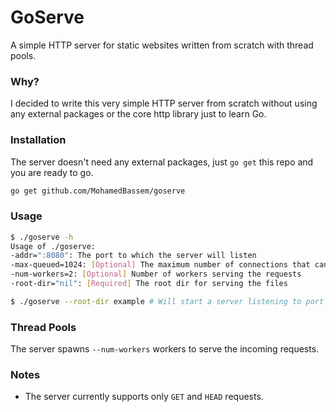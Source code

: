 # GoServe
A simple HTTP server for static websites written from scratch with thread pools.

### Why?
I decided to write this very simple HTTP server from scratch without using any external packages or the core http library just to learn Go.

### Installation
The server doesn't need any external packages, just `go get` this repo and you are ready to go.
```bash
go get github.com/MohamedBassem/goserve
```

### Usage
```bash
$ ./goserve -h
Usage of ./goserve:
-addr=":8080": The port to which the server will listen
-max-queued=1024: [Optional] The maximum number of connections that can be queued in the server
-num-workers=2: [Optional] Number of workers serving the requests
-root-dir="nil": [Required] The root dir for serving the files

$ ./goserve --root-dir example # Will start a server listening to port 8080 and serving files from the example directory
```

### Thread Pools
The server spawns `--num-workers` workers to serve the incoming requests.

### Notes
- The server currently supports only `GET` and `HEAD` requests.
